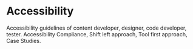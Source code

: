 # Accessibility
Accessibility guidelines of content developer, designer, code developer, tester. Accessibility Compliance, Shift left approach, Tool first approach, Case Studies.
